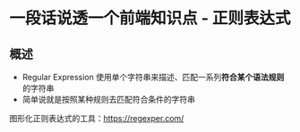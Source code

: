 # 一段话说透一个前端知识点 - 正则表达式

## 概述

* Regular Expression 使用单个字符串来描述、匹配一系列**符合某个语法规则**的字符串
* 简单说就是按照某种规则去匹配符合条件的字符串

图形化正则表达式的工具：https://regexper.com/
